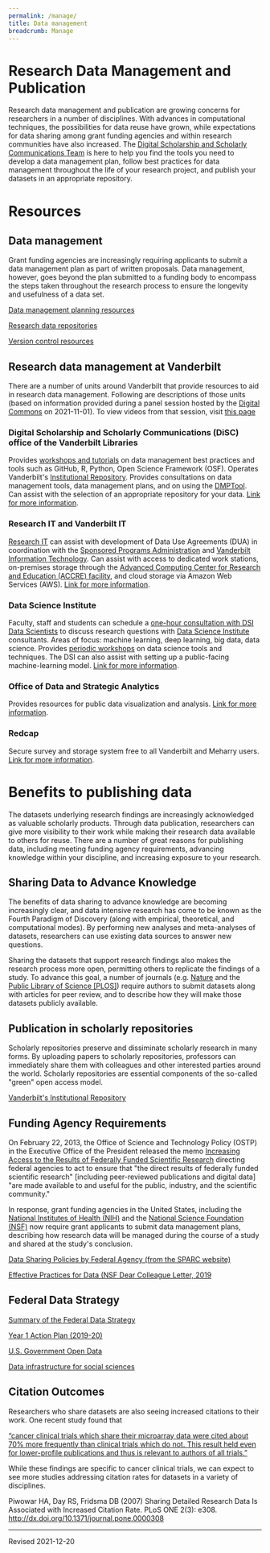 ```yaml
---
permalink: /manage/
title: Data management
breadcrumb: Manage
---
```


# Research Data Management and Publication

Research data management and publication are growing concerns for researchers in a number of disciplines.  With advances in computational techniques, the possibilities for data reuse have grown, while expectations for data sharing among grant funding agencies and within research communities have also increased.  The [Digital Scholarship and Scholarly Communications Team](https://www.library.vanderbilt.edu/scholarly/) is here to help you find the tools you need to develop a data management plan, follow best practices for data management throughout the life of your research project, and publish your datasets in an appropriate repository.

# Resources

## Data management

Grant funding agencies are increasingly requiring applicants to submit a data management plan as part of written proposals. Data management, however, goes beyond the plan submitted to a funding body to encompass the steps taken throughout the research process to ensure the longevity and usefulness of a data set.

[Data management planning resources](planning/)

[Research data repositories](repository/)

[Version control resources](control/)

## Research data management at Vanderbilt

There are a number of units around Vanderbilt that provide resources to aid in research data management. Following are descriptions of those units (based on information provided during a panel session hosted by the [Digital Commons](https://www.vanderbilt.edu/provost/1101-19th-ave/digital-commons/) on 2021-11-01). To view videos from that session, visit [this page](https://www.vanderbilt.edu/provost/1101-19th-ave/digital-commons/digital-commons-on-demand-resources/#rdmintro)

### Digital Scholarship and Scholarly Communications (DiSC) office of the Vanderbilt Libraries

Provides [workshops and tutorials](https://www.library.vanderbilt.edu/disc/workshops) on data management best practices and tools such as GitHub, R, Python, Open Science Framework (OSF). Operates Vanderbilt's [Institutional Repository](https://ir.vanderbilt.edu/). Provides consultations on data management tools, data management plans, and on using the [DMPTool](https://heardlibrary.github.io/digital-scholarship/manage/planning/#data-management-plan-tool-dmp-tool). Can assist with the selection of an appropriate repository for your data. [Link for more information](https://www.library.vanderbilt.edu/disc/).

### Research IT and Vanderbilt IT

[Research IT](https://research.vanderbilt.edu/about/research-it/) can assist with development of Data Use Agreements (DUA) in coordination with the [Sponsored Programs Administration](https://www.vanderbilt.edu/sponsoredprograms/) and [Vanderbilt Information Technology](https://it.vanderbilt.edu/). Can assist with access to dedicated work stations, on-premises storage through the [Advanced Computing Center for Research and Education (ACCRE) facility](https://www.vanderbilt.edu/accre/), and cloud storage via Amazon Web Services (AWS). [Link for more information](https://research.vanderbilt.edu/about/research-it/).

### Data Science Institute

Faculty, staff and students can schedule a [one-hour consultation with DSI Data Scientists](https://calendly.com/dsi-data-science-team) to discuss research questions with [Data Science Institute](https://www.vanderbilt.edu/datascience/) consultants. Areas of focus: machine learning, deep learning, big data, data science. Provides [periodic workshops](https://www.vanderbilt.edu/datascience/events/data-science-workshops/) on data science tools and techniques. The DSI can also assist with setting up a public-facing machine-learning model. [Link for more information](https://www.vanderbilt.edu/datascience/).

### Office of Data and Strategic Analytics

Provides resources for public data visualization and analysis. [Link for more information](https://www.vanderbilt.edu/pie/).

### Redcap

Secure survey and storage system free to all Vanderbilt and Meharry users. [Link for more information](https://projectredcap.org/). 

# Benefits to publishing data

The datasets underlying research findings are increasingly acknowledged as valuable scholarly products. Through data publication, researchers can give more visibility to their work while making their research data available to others for reuse. There are a number of great reasons for publishing data, including meeting funding agency requirements, advancing knowledge within your discipline, and increasing exposure to your research.

## Sharing Data to Advance Knowledge

The benefits of data sharing to advance knowledge are becoming increasingly clear, and data intensive research has come to be known as the Fourth Paradigm of Discovery (along with empirical, theoretical, and computational modes).  By performing new analyses and meta-analyses of datasets, researchers can use existing data sources to answer new questions.

Sharing the datasets that support research findings also makes the research process more open, permitting others to replicate the findings of a study.  To advance this goal, a number of journals (e.g. [Nature](http://www.nature.com/authors/policies/availability.html) and the [Public Library of Science \[PLOS\]](http://www.plosone.org/static/policies#sharing)) require authors to submit datasets along with articles for peer review, and to describe how they will make those datasets publicly available.

## Publication in scholarly repositories

Scholarly repositories preserve and dissiminate scholarly research in many forms. By uploading papers to scholarly repositories, professors can immediately share them with colleagues and other interested parties around the world. Scholarly repositories are essential components of the so-called "green" open access model.

[Vanderbilt's Institutional Repository](https://www.library.vanderbilt.edu/scholarly/repositories.php)

## Funding Agency Requirements

On February 22, 2013, the Office of Science and Technology Policy (OSTP) in the Executive Office of the President released the memo [Increasing Access to the Results of Federally Funded Scientific Research](http://www.whitehouse.gov/sites/default/files/microsites/ostp/ostp_public_access_memo_2013.pdf) directing federal agencies to act to ensure that "the direct results of federally funded scientific research" [including peer-reviewed publications and digital data] "are made available to and useful for the public, industry, and the scientific community."

In response, grant funding agencies in the United States, including the [National Institutes of Health (NIH)](http://grants.nih.gov/grants/policy/data_sharing/data_sharing_guidance.htm) and the [National Science Foundation (NSF)](http://www.nsf.gov/pubs/2015/nsf15052/nsf15052.pdf) now require grant applicants to submit data management plans, describing how research data will be managed during the course of a study and shared at the study's conclusion. 

[Data Sharing Policies by Federal Agency (from the SPARC website)](http://researchsharing.sparcopen.org/compare?ids=5&compare=data)

[Effective Practices for Data (NSF Dear Colleague Letter, 2019](https://www.nsf.gov/pubs/2019/nsf19069/nsf19069.jsp)

## Federal Data Strategy

[Summary of the Federal Data Strategy](https://strategy.data.gov/)

[Year 1 Action Plan (2019-20)](https://strategy.data.gov/action-plan/)

[U.S. Government Open Data](https://www.data.gov/)

[Data infrastructure for social sciences](https://www.nsf.gov/news/special_reports/announcements/020422.jsp)

## Citation Outcomes

Researchers who share datasets are also seeing increased citations to their work.  One recent study found that

[“cancer clinical trials which share their microarray data were cited about 70% more frequently than clinical trials which do not. This result held even for lower-profile publications and thus is relevant to authors of all trials.”](http://www.plosone.org/article/info%3Adoi%2F10.1371%2Fjournal.pone.0000308)

While these findings are specific to cancer clinical trials, we can expect to see more studies addressing citation rates for datasets in a variety of disciplines. 

Piwowar HA, Day RS, Fridsma DB (2007) Sharing Detailed Research Data Is Associated with Increased Citation Rate. PLoS ONE 2(3): e308. <http://dx.doi.org/10.1371/journal.pone.0000308>

----
Revised 2021-12-20
